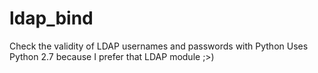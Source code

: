 # ldap_bind
Check the validity of LDAP usernames and passwords with Python
Uses Python 2.7 because I prefer that LDAP module ;>)
